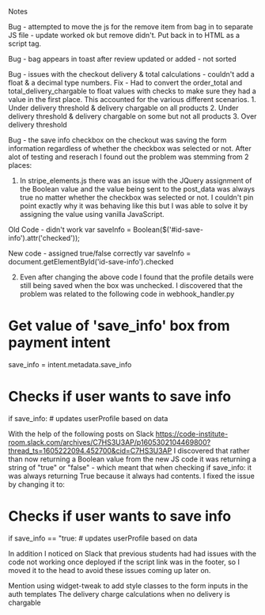 Notes

Bug - attempted to move the js for the remove item from bag in to separate JS file - update worked ok but remove didn't. Put back in to HTML as a script tag.

Bug - bag appears in toast after review updated or added - not sorted

Bug - issues with the checkout delivery & total calculations - couldn't add a float & a decimal type numbers. 
Fix - Had to convert the order_total and total_delivery_chargable to float values with checks to make sure they had a value in the first place. This accounted for the various different scenarios.
    1. Under delivery threshold & delivery chargable on all products
    2. Under delivery threshold & delivery chargable on some but not all products
    3. Over delivery threshold

Bug - the save info checkbox on the checkout was saving the form information regardless of whether the checkbox was selected or not. After alot of testing and reserach I found out the problem was stemming from 2 places:
1. In stripe_elements.js there was an issue with the JQuery assignment of the Boolean value and the value being sent to the post_data was always true no matter whether the checkbox was selected or not. I couldn't pin point exactly why it was behaving like this but I was able to solve it by assigning the value using vanilla JavaScript.

Old Code - didn't work
var saveInfo = Boolean($('#id-save-info').attr('checked'));

New code - assigned true/false correctly
var saveInfo = document.getElementById('id-save-info').checked


2. Even after changing the above code I found that the profile details were still being saved when the box was unchecked. I discovered that the problem was related to the following code in webhook_handler.py

# Get value of 'save_info' box from payment intent
save_info = intent.metadata.save_info

# Checks if user wants to save info
if save_info:
    # updates userProfile based on data

With the help of the following posts on Slack 
https://code-institute-room.slack.com/archives/C7HS3U3AP/p1605302104469800?thread_ts=1605222094.452700&cid=C7HS3U3AP
I discovered that rather than now returning a Boolean value from the new JS code it was returning a string of "true" or "false" - which meant that when checking if save_info: it was always returning True because it always had contents. I fixed the issue by changing it to:

# Checks if user wants to save info
if save_info == "true:
    # updates userProfile based on data

In addition I noticed on Slack that previous students had had issues with the code not working once deployed if the script link was in the footer, so I moved it to the head to avoid these issues coming up later on.




Mention
using widget-tweak to add style classes to the form inputs in the auth templates
The delivery charge calculations when no delivery is chargable
